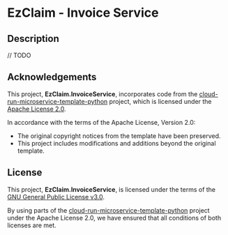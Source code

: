 # EzClaim - Invoice Service

## Description

// TODO

## Acknowledgements

This project, **EzClaim.InvoiceService**, incorporates code from the [cloud-run-microservice-template-python](https://github.com/GoogleCloudPlatform/cloud-run-microservice-template-python) project, which is licensed under the [Apache License 2.0](https://www.apache.org/licenses/LICENSE-2.0).

In accordance with the terms of the Apache License, Version 2.0:
- The original copyright notices from the template have been preserved.
- This project includes modifications and additions beyond the original template.

## License

This project, **EzClaim.InvoiceService**, is licensed under the terms of the [GNU General Public License v3.0](https://www.gnu.org/licenses/gpl-3.0.en.html).

By using parts of the [cloud-run-microservice-template-python](https://github.com/GoogleCloudPlatform/cloud-run-microservice-template-python) project under the Apache License 2.0, we have ensured that all conditions of both licenses are met.
